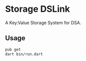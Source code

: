 # Storage DSLink

A Key:Value Storage System for DSA.

## Usage

```bash
pub get
dart bin/run.dart
```
